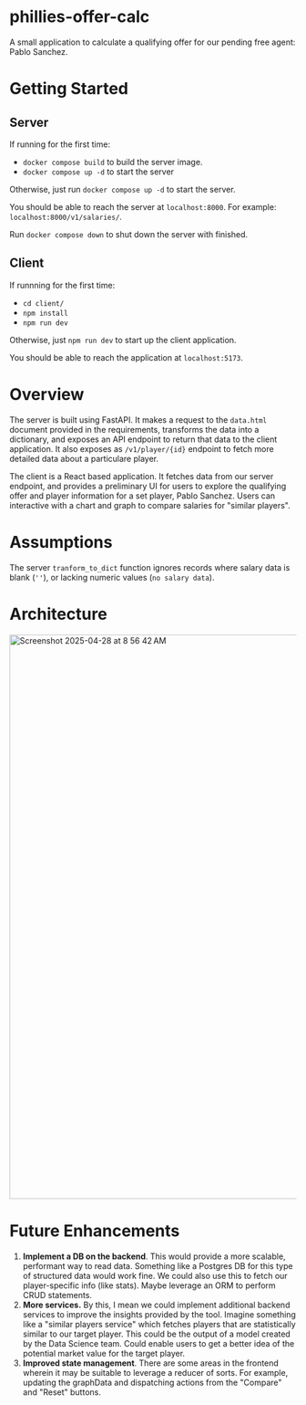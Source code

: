# phillies-offer-calc
A small application to calculate a qualifying offer for our pending free agent: Pablo Sanchez.

# Getting Started 

## Server

If running for the first time:
* `docker compose build` to build the server image.
* `docker compose up -d` to start the server

Otherwise, just run `docker compose up -d` to start the server.

You should be able to reach the server at `localhost:8000`. 
For example: `localhost:8000/v1/salaries/`.

Run `docker compose down` to shut down the server with finished.

## Client

If runnning for the first time:
* `cd client/`
* `npm install`
* `npm run dev`

Otherwise, just `npm run dev` to start up the client application.

You should be able to reach the application at `localhost:5173`.

# Overview

The server is built using FastAPI. It makes a request to the `data.html` document provided in the requirements, transforms the data into a dictionary, and exposes an API endpoint to return that data to the client application. It also exposes as `/v1/player/{id}` endpoint to fetch more detailed data about a particulare player.

The client is a React based application. It fetches data from our server endpoint, and provides a preliminary UI for users to explore the qualifying offer and player information for a set player, Pablo Sanchez. Users can interactive with a chart and graph to compare salaries for "similar players". 

# Assumptions

The server `tranform_to_dict` function ignores records where salary data is blank (`''`), or lacking numeric values (`no salary data`).

# Architecture

<img width="989" alt="Screenshot 2025-04-28 at 8 56 42 AM" src="https://github.com/user-attachments/assets/8d7ceaae-9411-4114-852e-5c5dd4187bf8" />


# Future Enhancements

1. **Implement a DB on the backend**. This would provide a more scalable, performant way to read data. Something like a Postgres DB for this type of structured data would work fine. We could also use this to fetch our player-specific info (like stats). Maybe leverage an ORM to perform CRUD statements. 
2. **More services.** By this, I mean we could implement additional backend services to improve the insights provided by the tool. Imagine something like a "similar players service" which fetches players that are statistically similar to our target player. This could be the output of a model created by the Data Science team. Could enable users to get a better idea of the potential market value for the target player.
3. **Improved state management**. There are some areas in the frontend wherein it may be suitable to leverage a reducer of sorts. For example, updating the graphData and dispatching actions from the "Compare" and "Reset" buttons.


